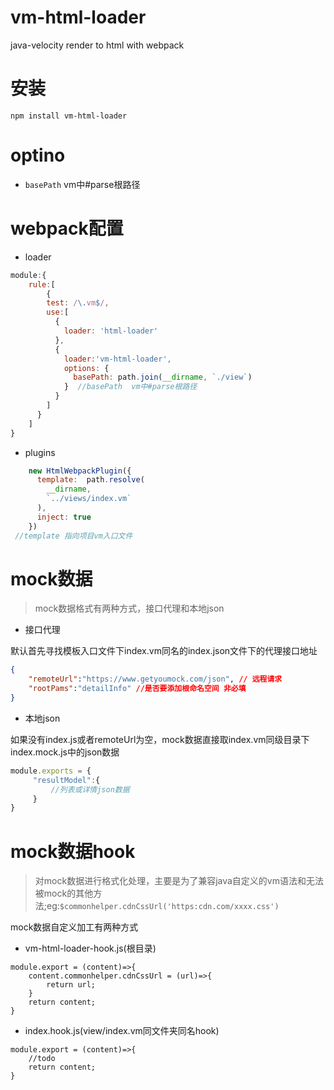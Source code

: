 # vm-html-loader
java-velocity render to html with webpack

# 安装
```
npm install vm-html-loader

```

# optino
- `basePath`  vm中#parse根路径

# webpack配置
- loader
```js
module:{
    rule:[
        {
        test: /\.vm$/,
        use:[
          {
            loader: 'html-loader'
          },
          {
            loader:'vm-html-loader',
            options: {
              basePath: path.join(__dirname, `./view`)
            }  //basePath  vm中#parse根路径
          }
        ]
      }
    ]
}
```

- plugins
```js
    new HtmlWebpackPlugin({
      template:  path.resolve(
        __dirname,
        `../views/index.vm`   
      ), 
      inject: true
    })
 //template 指向项目vm入口文件
```



# mock数据
> mock数据格式有两种方式，接口代理和本地json
- 接口代理

默认首先寻找模板入口文件下index.vm同名的index.json文件下的代理接口地址
```json
{
    "remoteUrl":"https://www.getyoumock.com/json", // 远程请求
    "rootPams":"detailInfo" //是否要添加根命名空间 非必填
}
```

- 本地json

如果没有index.js或者remoteUrl为空，mock数据直接取index.vm同级目录下index.mock.js中的json数据
```js
module.exports = {
     "resultModel":{
         //列表或详情json数据
     }
}
```


# mock数据hook
> 对mock数据进行格式化处理，主要是为了兼容java自定义的vm语法和无法被mock的其他方法;eg:`$commonhelper.cdnCssUrl('https:cdn.com/xxxx.css')`

mock数据自定义加工有两种方式
- vm-html-loader-hook.js(根目录)
```
module.export = (content)=>{
    content.commonhelper.cdnCssUrl = (url)=>{
        return url;
    }
    return content;
}

```
- index.hook.js(view/index.vm同文件夹同名hook)
```
module.export = (content)=>{
    //todo
    return content;
}

```

